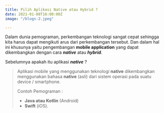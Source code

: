 ```yaml
---
title: Pilih Aplikasi Native atau Hybrid ?
date: 2021-01-08T16:00:00Z
image: "/blogs-2.jpeg"

---
```

Dalam dunia pemograman, perkembangan teknologi sangat cepat sehingga kita harus dapat mengikuti arus dari perkembangan tersebut. Dan dalam hal ini khusunya yaitu pengembangan **mobile application** yang dapat dikembangkan dengan cara **_native_** atau **_hybrid_**.

Sebelumnya apakah itu aplikasi **_native_** ?

> Aplikasi mobile yang menggunakan teknologi **native** dikembangkan menggunakan bahasa **native** (asli) dari sistem operasi pada suatu device / smartphone. 
>
> Contoh Pemograman : 
>
> * **Java atau Kotlin** (Android) 
> * **Swift** (iOS).
